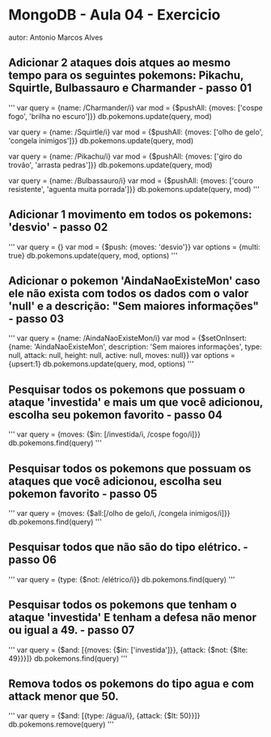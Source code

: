 # MongoDB - Aula 04 - Exercicio
autor: Antonio Marcos Alves

## Adicionar 2 ataques dois atques ao mesmo tempo para os seguintes pokemons: Pikachu, Squirtle, Bulbassauro e Charmander - passo 01

'''
var query = {name: /Charmander/i}
var mod   = {$pushAll: {moves: ['cospe fogo', 'brilha no escuro']}}
db.pokemons.update(query, mod)

var query = {name: /Squirtle/i}
var mod   = {$pushAll: {moves: ['olho de gelo', 'congela inimigos']}}
db.pokemons.update(query, mod)

var query = {name: /Pikachu/i}
var mod   = {$pushAll: {moves: ['giro do trovão', 'arrasta pedras']}}
db.pokemons.update(query, mod)

var query = {name: /Bulbassauro/i}
var mod   = {$pushAll: {moves: ['couro resistente', 'aguenta muita porrada']}}
db.pokemons.update(query, mod)
'''

## Adicionar 1 movimento em todos os pokemons: 'desvio' - passo 02

'''
var query   = {}
var mod     = {$push: {moves: 'desvio'}}
var options = {multi: true} 
db.pokemons.update(query, mod, options)
'''

## Adicionar o pokemon 'AindaNaoExisteMon' caso ele não exista com todos os dados com o valor 'null' e a descrição: "Sem maiores informações" - passo 03

'''
var query   = {name: /AindaNaoExisteMon/i}
var mod     = {$setOnInsert:{name: 'AindaNaoExisteMon', description: 'Sem maiores informações', type: null, attack: null, height: null, active: null, moves: null}}
var options = {upsert:1}
db.pokemons.update(query, mod, options)
'''

## Pesquisar todos os pokemons que possuam o ataque 'investida' e mais um que você adicionou, escolha seu pokemon favorito - passo 04

'''
var query = {moves: {$in: [/investida/i, /cospe fogo/i]}}
db.pokemons.find(query)
'''

## Pesquisar todos os pokemons que possuam os ataques que você adicionou, escolha seu pokemon favorito - passo 05

'''
var query = {moves: {$all:[/olho de gelo/i, /congela inimigos/i]}}
db.pokemons.find(query)
'''

## Pesquisar todos que não são do tipo elétrico. - passo 06

'''
var query = {type: {$not: /elétrico/i}}
db.pokemons.find(query)
'''


## Pesquisar todos os pokemons que tenham o ataque 'investida' E tenham a defesa não menor ou igual a 49. - passo 07

'''
var query = {$and: [{moves: {$in: ['investida']}}, {attack: {$not: {$lte: 49}}}]}
db.pokemons.find(query)
'''

## Remova todos os pokemons do tipo agua e com attack menor que 50.

'''
var query = {$and: [{type: /água/i}, {attack: {$lt: 50}}]}
db.pokemons.remove(query)
'''
